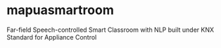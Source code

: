 # mapuasmartroom
Far-field Speech-controlled Smart Classroom with NLP built under KNX Standard for Appliance Control
